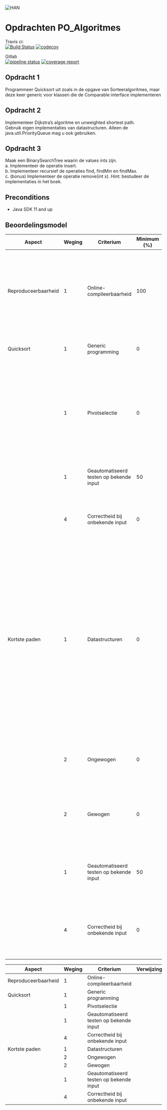 ![HAN](https://upload.wikimedia.org/wikipedia/commons/e/eb/HAN-merkteken-descriptor.png)

# Opdrachten PO_Algoritmes
Travis ci:   
[![Build Status](https://travis-ci.com/nickhartjes/ASD-ADPP-Algoritmes.svg?token=o31qJmVgceouJCVa8sSz&branch=master)](https://travis-ci.com/nickhartjes/ASD-ADPP-Algoritmes)
[![codecov](https://codecov.io/gh/nickhartjes/ASD-ADPP-Algoritmes/branch/master/graph/badge.svg?token=K06sZUhOmk)](https://codecov.io/gh/nickhartjes/ASD-ADPP-Algoritmes)

Gitlab   
[![pipeline status](https://gitlab.com/nickhartjes/ASD-ADPP-Algoritmes/badges/master/pipeline.svg)](https://gitlab.com/nickhartjes/ASD-ADPP-Algoritmes/commits/master)
[![coverage report](https://gitlab.com/nickhartjes/ASD-ADPP-Algoritmes/badges/master/coverage.svg)](https://gitlab.com/nickhartjes/ASD-ADPP-Algoritmes/commits/master)


## Opdracht 1      
Programmeer Quicksort uit zoals in de opgave van Sorteeralgoritmes, maar deze keer generic voor klassen die de Comparable<T> interface implementeren

## Opdracht 2   
Implementeer Dijkstra’s algoritme en unweighted shortest path.  
Gebruik eigen implementaties van datastructuren. Alleen de java.util.PriorityQueue mag u ook gebruiken.

## Opdracht 3   
Maak een BinarySearchTree waarin de values ints zijn.  
a.	Implementeer de operatie insert.   
b.	Implementeer recursief de operaties find, findMin en findMax.   
c.  (bonus) Implementeer de operatie remove(int x). Hint: bestudeer de implementaties in het boek.


## Preconditions
- Java SDK 11 and up

## Beoordelingsmodel

| Aspect              | Weging | Criterium                               | Minimum (%) | 100% (lezen van links naar rechts)                                                                                                                                                                                                                                                                                                                                                                                                                                                                                                                                                                                                                  | 50%                                                                                                                                                                                                            | 0%                                                                                                                          | Beoordeling (%) |
|---------------------|--------|-----------------------------------------|-------------|-----------------------------------------------------------------------------------------------------------------------------------------------------------------------------------------------------------------------------------------------------------------------------------------------------------------------------------------------------------------------------------------------------------------------------------------------------------------------------------------------------------------------------------------------------------------------------------------------------------------------------------------------------|----------------------------------------------------------------------------------------------------------------------------------------------------------------------------------------------------------------|-----------------------------------------------------------------------------------------------------------------------------|-----------------|
| Reproduceerbaarheid | 1      | Online-compileerbaarheid                | 100         | * Ontwikkelt in een programmeertaal naar keuze uitsluitend een volledige, eigenstandige softwaremodule die d.m.v. een veilige webomgeving te compileren/interpreteren en draaien is. Bijv.: een werkend stuk broncode dat via GitLab.com en GitLab CI gebouwd en getest kan worden.                                                                                                                                                                                                                                                                                                                                                                 | * Ontwikkelt deels.                                                                                                                                                                                            | * Ontwikkelt niet of nauwelijks.                                                                                            |                 |
| Quicksort           | 1      | Generic programming                     | 0           | * Ontwikkelt implementatie generic, ten minste voor klassen die Comparable implementeren.                                                                                                                                                                                                                                                                                                                                                                                                                                                                                                                                                           | * Ontwikkelt generic maar niet ten minste voor Comparable.                                                                                                                                                     | * Ontwikkelt niet generic of niets.                                                                                         |                 |
|                     | 1      | Pivotselectie                           | 0           | * Ontwikkelt zodanig dat pivot willekeurig of median-of-3 geselecteerd wordt. * Ontwikkelt zodanig dat rijen korter dan 3 niet met ander sorteeralgoritme (bijv. Insertion sort) gesorteerd worden.                                                                                                                                                                                                                                                                                                                                                                                                                                                 | * Ontwikkelt zodanig dat pivot niet willekeurig of median-of-3 geselecteerd wordt, maar ook niet het eerste of laatste element. Bijv. door een per abuis foute implementatie. * Idem.                          | * Ontwikkelt zodanig dat eerste of laatste element altijd pivot wordt of ontwikkelt niets. * Ontwikkelt niet of nauwelijks. |                 |
|                     | 1      | Geautomatiseerd testen op bekende input | 50          | * Ontwikkelt in totaal ten minste 5 unit tests voor sorteren die (ook) werken voor deze Quicksort-implementatie.                                                                                                                                                                                                                                                                                                                                                                                                                                                                                                                                    | * Ontwikkelt in totaal 2 unit tests.                                                                                                                                                                           | * Ontwikkelt niet of nauwelijks.                                                                                            |                 |
|                     | 4      | Correctheid bij onbekende input         | 0           | * Ontwikkelt implementatie die 100 % van een vaste door de beoordelaar te bedenken set test inputs correct verwerkt, d.w.z. volgens Quicksort en met de correcte uitkomst.                                                                                                                                                                                                                                                                                                                                                                                                                                                                          | * 50 %.                                                                                                                                                                                                        | * 0 %.                                                                                                                      |                 |
| Kortste paden       | 1      | Datastructuren                          | 0           | * Reproduceert een implementatie als class van gerichte grafen met vertices van een specificeerbaar niet-primitief type, int gewichten en op basis van een adjacency matrix, adjacency lists of adjacency sets-representatie. Verwijst naar alle bronnen waaruit de implementatie gereproduceerd is. (Echte subdatastructuren binnen uw graaf-klasse worden niet beoordeeld, dus mogen bijv. uit de standard library komen.) * Motiveert keuze voor representatie uit de drie mogelijkheden, verwijzend naar verwachte aantallen en verhoudingen tussen vertices, edges, en operaties, en gespecificeerd in termen van tijd- en ruimtecomplexiteit. | * Reproduceert deels niet volgens specificatie of met een overige representatie dan de drie mogelijkheden. Bijv. gebruikt een externe library. * Motiveert deels (correct) en/of specificeert deels (correct). | * Ontwikkelt niet of nauwelijks. * Motiveert niet of nauwelijks.                                                            |                 |
|                     | 2      | Ongewogen                               | 0           | * Ontwikkelt een algoritme-implementatie voor het ongewogen kortste pad van alle nodes naar alle andere nodes in een graaf, d.m.v. een methode van de graaf-klasse.                                                                                                                                                                                                                                                                                                                                                                                                                                                                                 | * Ontwikkelt zodanig dat een externe library deels of volledig de implementatie bevat.                                                                                                                         | * Ontwikkelt niet of nauwelijks.                                                                                            |                 |
|                     | 2      | Gewogen                                 | 0           | * Ontwikkelt een algoritme-implementatie voor het gewogen kortste pad van alle nodes naar alle andere nodes in een graaf volgens Dijkstra's algoritme, d.m.v. een methode van de graaf-klasse.                                                                                                                                                                                                                                                                                                                                                                                                                                                      | * Ontwikkelt zodanig dat een externe library deels of volledig de implementatie bevat.                                                                                                                         | * Ontwikkelt niet of nauwelijks.                                                                                            |                 |
|                     | 1      | Geautomatiseerd testen op bekende input | 50          | * Ontwikkelt in totaal ten minste 5 unit tests waarin implementatie zowel als gewogen en ongewogen kortstepadimplementaties getest worden.                                                                                                                                                                                                                                                                                                                                                                                                                                                                                                          | * Ontwikkelt in totaal 2 unit tests waarin zowel methoden voor gewogen als ongewogen kortste paden gecoverd zijn.                                                                                              | * Ontwikkelt niet of nauwelijks.                                                                                            |                 |
|                     | 4      | Correctheid bij onbekende input         | 0           | * Ontwikkelt implementatie die 100 % van een vaste door de beoordelaar te bedenken set test inputs correct verwerkt, d.w.z. volgens de kortstepaden-algoritmes en met de juiste uitkomst.                                                                                                                                                                                                                                                                                                                                                                                                                                                           | * 50 %.                                                                                                                                                                                                        | * 0 %.                                                                                                                      |                 |


| Aspect              | Weging | Criterium                               | Verwijzing |
|---------------------|--------|-----------------------------------------|------------|
| Reproduceerbaarheid | 1      | Online-compileerbaarheid                |            |
| Quicksort           | 1      | Generic programming                     |            |
|                     | 1      | Pivotselectie                           |            |
|                     | 1      | Geautomatiseerd testen op bekende input |            |
|                     | 4      | Correctheid bij onbekende input         |            |
| Kortste paden       | 1      | Datastructuren                          |            |
|                     | 2      | Ongewogen                               |            |
|                     | 2      | Gewogen                                 |            |
|                     | 1      | Geautomatiseerd testen op bekende input |            |
|                     | 4      | Correctheid bij onbekende input         |            |
